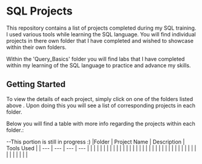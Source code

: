 # SQL Projects
This repository contains a list of projects completed during my SQL training. I used various tools while learning the SQL language.
You will find individual projects in there own folder that I have completed and wished to showcase within their own folders.

Within the 'Query_Basics' folder you will find labs that I have completed within my learning of the SQL language to practice and advance my skills.

## Getting Started 

To view the details of each project, simply click on one of the folders listed above . Upon doing this you will see a list of corresponding projects in each folder.

Below you will find a table with more info regarding the projects within each folder.: 

--This portion is still in progress :) 
|Folder | Project Name | Description | Tools Used |
| --- | --- | --- | --- |
|  |  | | |
| |  | | |
| |  | | |
|  |  | | |
|  |  | | |
|  |  | | |
|  |  | | |
|  |  | | |
